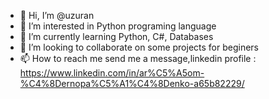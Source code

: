 - 👋 Hi, I’m @uzuran
- 👀 I’m interested in Python programing language
- 🌱 I’m currently learning Python, C#, Databases
- 💞️ I’m looking to collaborate on some projects for beginers
- 📫 How to reach me send me a message,linkedin profile : https://www.linkedin.com/in/ar%C5%A5om-%C4%8Dernopa%C5%A1%C4%8Denko-a65b82229/

<!---
uzuran/uzuran is a ✨ special ✨ repository because its `README.md` (this file) appears on your GitHub profile.
You can click the Preview link to take a look at your changes.
--->
